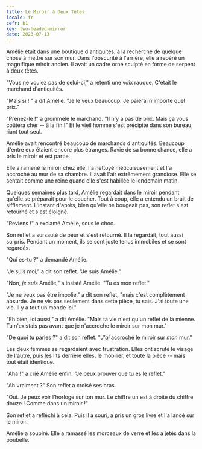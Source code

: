 ```yaml
---
title: Le Miroir à Deux Têtes
locale: fr
cefr: b1
key: two-headed-mirror
date: 2023-07-13
---
```


Amélie était dans une boutique d'antiquités, à la recherche de quelque chose à mettre sur son mur. Dans l'obscurité à l'arrière, elle a repéré un magnifique miroir ancien. Il avait un cadre orné sculpté en forme de serpent à deux têtes.

"Vous ne voulez pas de celui-ci," a retenti une voix rauque. C'était le marchand d'antiquités.

"Mais si ! " a dit Amélie. "Je le veux beaucoup. Je paierai n'importe quel prix."

"Prenez-le !" a grommelé le marchand. "Il n'y a pas de prix. Mais ça vous coûtera cher -- à la fin !" Et le vieil homme s'est précipité dans son bureau, riant tout seul.

Amélie avait rencontré beaucoup de marchands d'antiquités. Beaucoup d'entre eux étaient encore plus étranges. Ravie de sa bonne chance, elle a pris le miroir et est partie.

Elle a ramené le miroir chez elle, l'a nettoyé méticuleusement et l'a accroché au mur de sa chambre. Il avait l'air extrêmement grandiose. Elle se sentait comme une reine quand elle s'est habillée le lendemain matin.

Quelques semaines plus tard, Amélie regardait dans le miroir pendant qu'elle se préparait pour le coucher. Tout à coup, elle a entendu un bruit de sifflement. L'instant d'après, bien qu'elle ne bougeait pas, son reflet s'est retourné et s'est éloigné.

"Reviens !" a exclamé Amélie, sous le choc.

Son reflet a sursauté de peur et s'est retourné. Il la regardait, tout aussi surpris. Pendant un moment, ils se sont juste tenus immobiles et se sont regardés.

"Qui es-tu ?" a demandé Amélie.

"Je suis moi," a dit son reflet. "Je suis Amélie."

"Non, *je suis* Amélie," a insisté Amélie. "Tu es mon reflet."

"Je ne veux pas être impolie," a dit son reflet, "mais c'est complètement absurde. Je ne vis pas seulement dans cette pièce, tu sais. J'ai toute une vie. Il y a tout un monde ici."

"Eh bien, ici aussi," a dit Amélie. "Mais ta vie n'est qu'un reflet de la mienne. Tu n'existais pas avant que je n'accroche le miroir sur mon mur."

"De quoi tu parles ?" a dit son reflet. "*J'ai* accroché le miroir sur *mon* mur."

Les deux femmes se regardaient avec frustration. Elles ont scruté le visage de l'autre, puis les lits derrière elles, le mobilier, et toute la pièce -- mais tout était identique.

"Aha !" a crié Amélie enfin. "Je peux prouver que tu es le reflet."

"Ah vraiment ?" Son reflet a croisé ses bras.

"Oui. Je peux voir l'horloge sur ton mur. Le chiffre un est à droite du chiffre douze ! Comme dans un miroir !"

Son reflet a réfléchi à cela. Puis il a souri, a pris un gros livre et l'a lancé sur le miroir.

Amélie a soupiré. Elle a ramassé les morceaux de verre et les a jetés dans la poubelle.